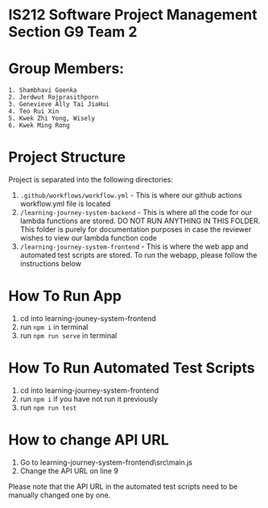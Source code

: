 # IS212 Software Project Management Section G9 Team 2
# Group Members:
    1. Shambhavi Goenka 
    2. Jerdwut Rojprasithporn
    3. Genevieve Ally Tai JiaHui
    4. Teo Rui Xin
    5. Kwek Zhi Yong, Wisely 
    6. Kwek Ming Rong

# Project Structure
Project is separated into the following directories:
1. `.github/workflows/workflow.yml` - This is where our github actions workflow.yml file is located
2. `/learning-journey-system-backend` - This is where all the code for our lambda functions are stored. DO NOT RUN ANYTHING IN THIS FOLDER. This folder is purely for documentation purposes in case the       reviewer wishes to view our lambda function code
3. `/learning-journey-system-frontend` - This is where the web app and automated test scripts are stored. To run the webapp, please follow the instructions below

# How To Run App
1. cd into learning-jouney-system-frontend
2. run `npm i` in terminal
3. run `npm run serve` in terminal


# How To Run Automated Test Scripts
1. cd into learning-journey-system-frontend
2. run `npm i` if you have not run it previously
3. run `npm run test`

# How to change API URL
1. Go to learning-journey-system-frontend\src\main.js
2. Change the API URL on line 9

Please note that the API URL in the automated test scripts need to be manually changed one by one.
